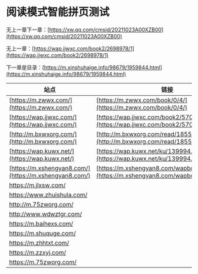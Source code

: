 # 阅读模式智能拼页测试

无上一章下一章：[https://xw.qq.com/cmsid/20211023A00XZB00](https://xw.qq.com/cmsid/20211023A00XZB00)

无上一章：[https://wap.jjwxc.com/book2/2698978/1](https://wap.jjwxc.com/book2/2698978/1)

下一章是目录：[https://m.xinshuhaige.info/98679/1959844.html](https://m.xinshuhaige.info/98679/1959844.html)





| 站点                                                   | 链接                                                         |
| ------------------------------------------------------ | ------------------------------------------------------------ |
| [https://m.zwwx.com/](https://m.zwwx.com/)             | [https://m.zwwx.com/book/0/4/](https://m.zwwx.com/book/0/4/) |
| [https://wap.jjwxc.com/](https://wap.jjwxc.com/)       | [https://wap.jjwxc.com/book2/5705792](https://wap.jjwxc.com/book2/5705792) |
| [http://m.bxwxorg.com/](http://m.bxwxorg.com/)         | [http://m.bxwxorg.com/read/185599/](http://m.bxwxorg.com/read/185599/) |
| [https://wap.kuwx.net/](https://wap.kuwx.net/)         | [https://wap.kuwx.net/ku/139994.html](https://wap.kuwx.net/ku/139994.html) |
| [https://m.xshengyan8.com/](https://m.xshengyan8.com/) | [https://m.xshengyan8.com/wapbook/20448080/](https://m.xshengyan8.com/wapbook/20448080/) |
| https://m.jlxsw.com/                                   |                                                              |
| https://www.zhuishula.com/                             |                                                              |
| http://m.75zworg.com/                                  |                                                              |
| http://www.wdwztgr.com/                                |                                                              |
| https://m.baihexs.com/                                 |                                                              |
| https://m.shuquge.com/                                 |                                                              |
| https://m.zhhtxt.com/                                  |                                                              |
| https://m.zzxyj.com/                                   |                                                              |
| https://m.75zworg.com/                                 |                                                              |
